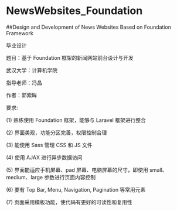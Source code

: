 # NewsWebsites_Foundation
##Design and Development of News Websites Based on Foundation Framework

毕业设计

题目：基于 Foundation 框架的新闻网站前台设计与开发

武汉大学：计算机学院

指导老师：冯晶

作者：郭索眸


要求:

(1) 熟练使用 Foundation 框架，能够与 Laravel 框架进行整合

(2) 界面美观，功能分区完善，权限控制合理

(3) 能使用 Sass 管理 CSS 和 JS 文件

(4) 使用 AJAX 进行异步数据访问

(5) 界面能适应手机屏幕、pad 屏幕、电脑屏幕的尺寸，即使用 small、 medium、large 参数进行页面内容控制

(6) 要有 Top Bar, Menu, Navigation, Pagination 等常用元素

(7) 页面采用模板功能，使代码有更好的可读性和复用性


